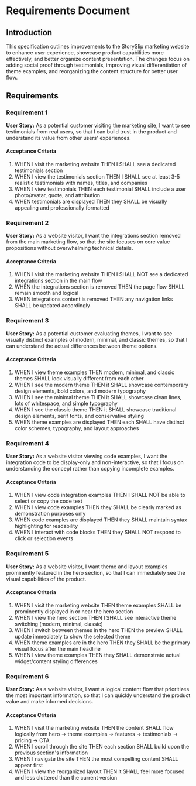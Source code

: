 # Requirements Document

## Introduction

This specification outlines improvements to the StorySlip marketing website to enhance user experience, showcase product capabilities more effectively, and better organize content presentation. The changes focus on adding social proof through testimonials, improving visual differentiation of theme examples, and reorganizing the content structure for better user flow.

## Requirements

### Requirement 1

**User Story:** As a potential customer visiting the marketing site, I want to see testimonials from real users, so that I can build trust in the product and understand its value from other users' experiences.

#### Acceptance Criteria

1. WHEN I visit the marketing website THEN I SHALL see a dedicated testimonials section
2. WHEN I view the testimonials section THEN I SHALL see at least 3-5 realistic testimonials with names, titles, and companies
3. WHEN I view testimonials THEN each testimonial SHALL include a user photo/avatar, quote, and attribution
4. WHEN testimonials are displayed THEN they SHALL be visually appealing and professionally formatted

### Requirement 2

**User Story:** As a website visitor, I want the integrations section removed from the main marketing flow, so that the site focuses on core value propositions without overwhelming technical details.

#### Acceptance Criteria

1. WHEN I visit the marketing website THEN I SHALL NOT see a dedicated integrations section in the main flow
2. WHEN the integrations section is removed THEN the page flow SHALL remain smooth and logical
3. WHEN integrations content is removed THEN any navigation links SHALL be updated accordingly

### Requirement 3

**User Story:** As a potential customer evaluating themes, I want to see visually distinct examples of modern, minimal, and classic themes, so that I can understand the actual differences between theme options.

#### Acceptance Criteria

1. WHEN I view theme examples THEN modern, minimal, and classic themes SHALL look visually different from each other
2. WHEN I see the modern theme THEN it SHALL showcase contemporary design elements, bold colors, and modern typography
3. WHEN I see the minimal theme THEN it SHALL showcase clean lines, lots of whitespace, and simple typography
4. WHEN I see the classic theme THEN it SHALL showcase traditional design elements, serif fonts, and conservative styling
5. WHEN theme examples are displayed THEN each SHALL have distinct color schemes, typography, and layout approaches

### Requirement 4

**User Story:** As a website visitor viewing code examples, I want the integration code to be display-only and non-interactive, so that I focus on understanding the concept rather than copying incomplete examples.

#### Acceptance Criteria

1. WHEN I view code integration examples THEN I SHALL NOT be able to select or copy the code text
2. WHEN I view code examples THEN they SHALL be clearly marked as demonstration purposes only
3. WHEN code examples are displayed THEN they SHALL maintain syntax highlighting for readability
4. WHEN I interact with code blocks THEN they SHALL NOT respond to click or selection events

### Requirement 5

**User Story:** As a website visitor, I want theme and layout examples prominently featured in the hero section, so that I can immediately see the visual capabilities of the product.

#### Acceptance Criteria

1. WHEN I visit the marketing website THEN theme examples SHALL be prominently displayed in or near the hero section
2. WHEN I view the hero section THEN I SHALL see interactive theme switching (modern, minimal, classic)
3. WHEN I switch between themes in the hero THEN the preview SHALL update immediately to show the selected theme
4. WHEN theme examples are in the hero THEN they SHALL be the primary visual focus after the main headline
5. WHEN I view theme examples THEN they SHALL demonstrate actual widget/content styling differences

### Requirement 6

**User Story:** As a website visitor, I want a logical content flow that prioritizes the most important information, so that I can quickly understand the product value and make informed decisions.

#### Acceptance Criteria

1. WHEN I visit the marketing website THEN the content SHALL flow logically from hero → theme examples → features → testimonials → pricing → CTA
2. WHEN I scroll through the site THEN each section SHALL build upon the previous section's information
3. WHEN I navigate the site THEN the most compelling content SHALL appear first
4. WHEN I view the reorganized layout THEN it SHALL feel more focused and less cluttered than the current version
